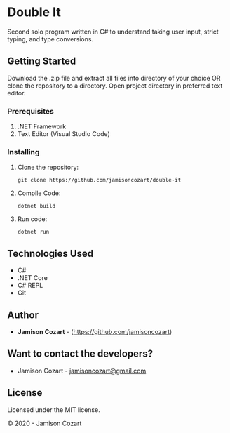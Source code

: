 # Double It

Second solo program written in C# to understand taking user input, strict typing, and type conversions.

## Getting Started

Download the .zip file and extract all files into directory of your choice OR clone the repository to a directory. Open project directory in preferred text editor.

### Prerequisites

1. .NET Framework 
2. Text Editor (Visual Studio Code)

### Installing

1. Clone the repository:
    ```
    git clone https://github.com/jamisoncozart/double-it
    ```
2. Compile Code:
    ```
    dotnet build
    ```
3. Run code:
    ```
    dotnet run
    ```

## Technologies Used

* C#
* .NET Core
* C# REPL
* Git

## Author

* **Jamison Cozart** - (https://github.com/jamisoncozart)

## Want to contact the developers?

* Jamison Cozart - jamisoncozart@gmail.com

## License

Licensed under the MIT license.

&copy; 2020 - Jamison Cozart
